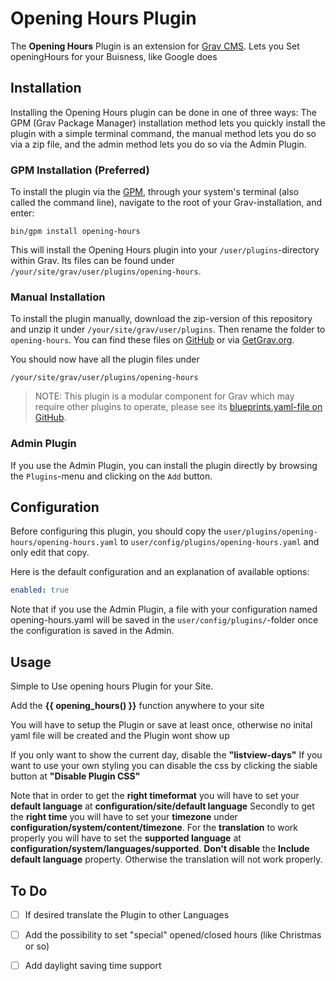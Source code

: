 # Opening Hours Plugin

The **Opening Hours** Plugin is an extension for [Grav CMS](http://github.com/getgrav/grav). Lets you Set openingHours for your Buisness, like Google does

## Installation

Installing the Opening Hours plugin can be done in one of three ways: The GPM (Grav Package Manager) installation method lets you quickly install the plugin with a simple terminal command, the manual method lets you do so via a zip file, and the admin method lets you do so via the Admin Plugin.

### GPM Installation (Preferred)

To install the plugin via the [GPM](http://learn.getgrav.org/advanced/grav-gpm), through your system's terminal (also called the command line), navigate to the root of your Grav-installation, and enter:

    bin/gpm install opening-hours

This will install the Opening Hours plugin into your `/user/plugins`-directory within Grav. Its files can be found under `/your/site/grav/user/plugins/opening-hours`.

### Manual Installation

To install the plugin manually, download the zip-version of this repository and unzip it under `/your/site/grav/user/plugins`. Then rename the folder to `opening-hours`. You can find these files on [GitHub](https://github.com//grav-plugin-opening-hours) or via [GetGrav.org](http://getgrav.org/downloads/plugins#extras).

You should now have all the plugin files under

    /your/site/grav/user/plugins/opening-hours
	
> NOTE: This plugin is a modular component for Grav which may require other plugins to operate, please see its [blueprints.yaml-file on GitHub](https://github.com//grav-plugin-opening-hours/blob/master/blueprints.yaml).

### Admin Plugin

If you use the Admin Plugin, you can install the plugin directly by browsing the `Plugins`-menu and clicking on the `Add` button.

## Configuration

Before configuring this plugin, you should copy the `user/plugins/opening-hours/opening-hours.yaml` to `user/config/plugins/opening-hours.yaml` and only edit that copy.

Here is the default configuration and an explanation of available options:

```yaml
enabled: true
```

Note that if you use the Admin Plugin, a file with your configuration named opening-hours.yaml will be saved in the `user/config/plugins/`-folder once the configuration is saved in the Admin.

## Usage

Simple to Use opening hours Plugin for your Site.

Add the **{{ opening_hours() }}** function anywhere to your site

You will have to setup the Plugin or save at least once, otherwise no inital yaml file will be created and the Plugin wont show up 

If you only want to show the current day, disable the **"listview-days"**
If you want to use your own styling you can disable the css by clicking the siable button at **"Disable Plugin CSS"**

Note that in order to get the **right timeformat** you will have to set your **default language** at **configuration/site/default language**
Secondly to get the **right time** you will have to set your **timezone** under **configuration/system/content/timezone**.
For the **translation** to work properly you will have to set the **supported language** at **configuration/system/languages/supported**. 
**Don't disable** the **Include default language** property. Otherwise the translation will not work properly.

## To Do

- [ ] If desired translate the Plugin to other Languages
- [ ] Add the possibility to set "special" opened/closed hours (like Christmas or so)
- [ ] Add daylight saving time support

